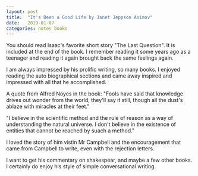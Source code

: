 ```yaml
---
layout: post
title:  "It's Been a Good Life by Janet Jeppson Asimov"
date:   2019-01-07
categories: notes books
---
```


You should read Isaac's favorite short story "The Last Question". It is included at the end of the book. I remember reading it some years ago as a teenager and reading it again brought back the same feelings again.

I am always impressed by his prolific writing, so many books. I enjoyed reading the auto biographical sections and came away inspired and impressed with all that he accomplished.

A quote from Alfred Noyes in the book: "Fools have said that knowledge drives out wonder from the world; they'll say it still, though all the dust's ablaze with miracles at their feet."

"I believe in the scientific method and the rule of reason as a way of understanding the natural universe. I don't believe in the existence of entities that cannot be reached by suach a method."

I loved the story of him vistin Mr Campbell and the encouragement that came from Campbell to write, even with the rejection letters.

I want to get his commentary on shakespear, and maybe a few other books. I certainly do enjoy his style of simple conversational writing.
